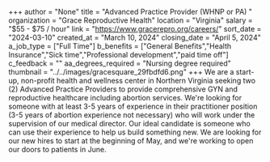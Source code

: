 +++
author = "None"
title = "Advanced Practice Provider (WHNP or PA) "
organization = "Grace Reproductive Health"
location = "Virginia"
salary = "$55 - $75 / hour"
link = "https://www.gracerepro.org/careers/"
sort_date = "2024-03-10"
created_at = "March 10, 2024"
closing_date = "April 5, 2024"
a_job_type = ["Full Time"]
b_benefits = ["General Benefits","Health Insurance","Sick time","Professional development","paid time off"]
c_feedback = ""
aa_degrees_required = "Nursing degree required"
thumbnail = "../../images/gracesquare_29fbdfd6.png"
+++
We are a start-up, non-profit health and wellness center in Northern Virginia seeking two (2) Advanced Practice Providers to provide comprehensive GYN and reproductive healthcare including abortion services. We're looking for someone with at least 3-5 years of experience in their practitioner position (3-5 years of abortion experience not necessary) who will work under the supervision of our medical director. Our ideal candidate is someone who can use their experience to help us build something new. We are looking for our new hires to start at the beginning of May, and we're working to open our doors to patients in June. 